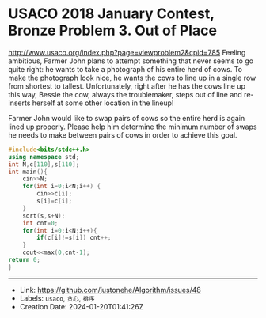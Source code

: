 # USACO 2018 January Contest, Bronze Problem 3. Out of Place

http://www.usaco.org/index.php?page=viewproblem2&cpid=785
Feeling ambitious, Farmer John plans to attempt something that never seems to go quite right: he wants to take a photograph of his entire herd of cows.
To make the photograph look nice, he wants the cows to line up in a single row from shortest to tallest. Unfortunately, right after he has the cows line up this way, Bessie the cow, always the troublemaker, steps out of line and re-inserts herself at some other location in the lineup!

Farmer John would like to swap pairs of cows so the entire herd is again lined up properly. Please help him determine the minimum number of swaps he needs to make between pairs of cows in order to achieve this goal.
```c++
#include<bits/stdc++.h>
using namespace std;
int N,c[110],s[110]; 
int main(){
	cin>>N;
	for(int i=0;i<N;i++) {
		cin>>c[i];
		s[i]=c[i];
	}
	sort(s,s+N);
	int cnt=0;
	for(int i=0;i<N;i++){
		if(c[i]!=s[i]) cnt++;
	}
	cout<<max(0,cnt-1);
return 0;
}
```

---

* Link: https://github.com/justonehe/Algorithm/issues/48
* Labels: `usaco`, `贪心`, `排序`
* Creation Date: 2024-01-20T01:41:26Z
